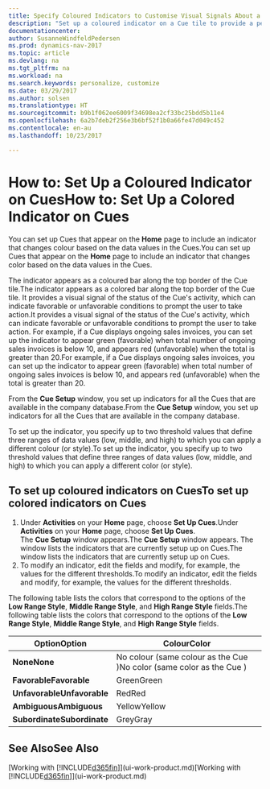 ```yaml
---
title: Specify Coloured Indicators to Customise Visual Signals About a Cue's Activity
description: "Set up a coloured indicator on a Cue tile to provide a personalised visual signal of the Cue’s activity."
documentationcenter: 
author: SusanneWindfeldPedersen
ms.prod: dynamics-nav-2017
ms.topic: article
ms.devlang: na
ms.tgt_pltfrm: na
ms.workload: na
ms.search.keywords: personalize, customize
ms.date: 03/29/2017
ms.author: solsen
ms.translationtype: HT
ms.sourcegitcommit: b9b1f062ee6009f34698ea2cf33bc25bdd5b11e4
ms.openlocfilehash: 6a2b7deb2f256e3b6bf52f1b0a66fe47d049c452
ms.contentlocale: en-au
ms.lasthandoff: 10/23/2017

---
```

# <a name="how-to-set-up-a-colored-indicator-on-cues"></a><span data-ttu-id="cc663-103">How to: Set Up a Coloured Indicator on Cues</span><span class="sxs-lookup"><span data-stu-id="cc663-103">How to: Set Up a Colored Indicator on Cues</span></span>
<span data-ttu-id="cc663-104">You can set up Cues that appear on the **Home** page to include an indicator that changes colour based on the data values in the Cues.</span><span class="sxs-lookup"><span data-stu-id="cc663-104">You can set up Cues that appear on the **Home** page to include an indicator that changes color based on the data values in the Cues.</span></span>

<span data-ttu-id="cc663-105">The indicator appears as a coloured bar along the top border of the Cue tile.</span><span class="sxs-lookup"><span data-stu-id="cc663-105">The indicator appears as a colored bar along the top border of the Cue tile.</span></span> <span data-ttu-id="cc663-106">It provides a visual signal of the status of the Cue's activity, which can indicate favorable or unfavorable conditions to prompt the user to take action.</span><span class="sxs-lookup"><span data-stu-id="cc663-106">It provides a visual signal of the status of the Cue's activity, which can indicate favorable or unfavorable conditions to prompt the user to take action.</span></span> <span data-ttu-id="cc663-107">For example, if a Cue displays ongoing sales invoices, you can set up the indicator to appear green (favorable) when total number of ongoing sales invoices is below 10, and appears red (unfavorable) when the total is greater than 20.</span><span class="sxs-lookup"><span data-stu-id="cc663-107">For example, if a Cue displays ongoing sales invoices, you can set up the indicator to appear green (favorable) when total number of ongoing sales invoices is below 10, and appears red (unfavorable) when the total is greater than 20.</span></span>

<span data-ttu-id="cc663-108">From the **Cue Setup** window, you set up indicators for all the Cues that are available in the company database.</span><span class="sxs-lookup"><span data-stu-id="cc663-108">From the **Cue Setup** window, you set up indicators for all the Cues that are available in the company database.</span></span>

<span data-ttu-id="cc663-109">To set up the indicator, you specify up to two threshold values that define three ranges of data values (low, middle, and high) to which you can apply a different colour (or style).</span><span class="sxs-lookup"><span data-stu-id="cc663-109">To set up the indicator, you specify up to two threshold values that define three ranges of data values (low, middle, and high) to which you can apply a different color (or style).</span></span>

## <a name="to-set-up-colored-indicators-on-cues"></a><span data-ttu-id="cc663-110">To set up coloured indicators on Cues</span><span class="sxs-lookup"><span data-stu-id="cc663-110">To set up colored indicators on Cues</span></span>
1. <span data-ttu-id="cc663-111">Under **Activities** on your **Home** page, choose **Set Up Cues**.</span><span class="sxs-lookup"><span data-stu-id="cc663-111">Under **Activities** on your **Home** page, choose **Set Up Cues**.</span></span>  
   <span data-ttu-id="cc663-112">The **Cue Setup** window appears.</span><span class="sxs-lookup"><span data-stu-id="cc663-112">The **Cue Setup** window appears.</span></span> <span data-ttu-id="cc663-113">The window lists the indicators that are currently setup up on Cues.</span><span class="sxs-lookup"><span data-stu-id="cc663-113">The window lists the indicators that are currently setup up on Cues.</span></span>
2. <span data-ttu-id="cc663-114">To modify an indicator, edit the fields and modify, for example, the values for the different thresholds.</span><span class="sxs-lookup"><span data-stu-id="cc663-114">To modify an indicator, edit the fields and modify, for example, the values for the different thresholds.</span></span>  

<span data-ttu-id="cc663-115">The following table lists the colors that correspond to the options of the **Low Range Style**, **Middle Range Style**, and **High Range Style** fields.</span><span class="sxs-lookup"><span data-stu-id="cc663-115">The following table lists the colors that correspond to the options of the **Low Range Style**, **Middle Range Style**, and **High Range Style** fields.</span></span>

| <span data-ttu-id="cc663-116">Option</span><span class="sxs-lookup"><span data-stu-id="cc663-116">Option</span></span> | <span data-ttu-id="cc663-117">Colour</span><span class="sxs-lookup"><span data-stu-id="cc663-117">Color</span></span> |
| --- | --- |
| <span data-ttu-id="cc663-118">**None**</span><span class="sxs-lookup"><span data-stu-id="cc663-118">**None**</span></span> |<span data-ttu-id="cc663-119">No colour (same colour as the Cue )</span><span class="sxs-lookup"><span data-stu-id="cc663-119">No color (same color as the Cue )</span></span>|
| <span data-ttu-id="cc663-120">**Favorable**</span><span class="sxs-lookup"><span data-stu-id="cc663-120">**Favorable**</span></span> |<span data-ttu-id="cc663-121">Green</span><span class="sxs-lookup"><span data-stu-id="cc663-121">Green</span></span> |
| <span data-ttu-id="cc663-122">**Unfavorable**</span><span class="sxs-lookup"><span data-stu-id="cc663-122">**Unfavorable**</span></span> |<span data-ttu-id="cc663-123">Red</span><span class="sxs-lookup"><span data-stu-id="cc663-123">Red</span></span> |
| <span data-ttu-id="cc663-124">**Ambiguous**</span><span class="sxs-lookup"><span data-stu-id="cc663-124">**Ambiguous**</span></span> |<span data-ttu-id="cc663-125">Yellow</span><span class="sxs-lookup"><span data-stu-id="cc663-125">Yellow</span></span> |
| <span data-ttu-id="cc663-126">**Subordinate**</span><span class="sxs-lookup"><span data-stu-id="cc663-126">**Subordinate**</span></span> |<span data-ttu-id="cc663-127">Grey</span><span class="sxs-lookup"><span data-stu-id="cc663-127">Gray</span></span> |

## <a name="see-also"></a><span data-ttu-id="cc663-128">See Also</span><span class="sxs-lookup"><span data-stu-id="cc663-128">See Also</span></span>
<span data-ttu-id="cc663-129">[Working with [!INCLUDE[d365fin](includes/d365fin_md.md)]](ui-work-product.md)</span><span class="sxs-lookup"><span data-stu-id="cc663-129">[Working with [!INCLUDE[d365fin](includes/d365fin_md.md)]](ui-work-product.md)</span></span>

